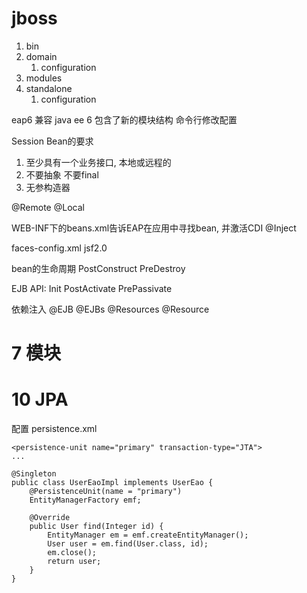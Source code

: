 # jboss #
1. bin
2. domain
	1. configuration
3. modules
4. standalone
	1. configuration

eap6 兼容 java ee 6
包含了新的模块结构
命令行修改配置

Session Bean的要求
1. 至少具有一个业务接口, 本地或远程的
2. 不要抽象 不要final
3. 无参构造器

@Remote
@Local


WEB-INF下的beans.xml告诉EAP在应用中寻找bean, 并激活CDI
@Inject

faces-config.xml jsf2.0

bean的生命周期
PostConstruct
PreDestroy

EJB API:
Init
PostActivate
PrePassivate

依赖注入
@EJB
@EJBs
@Resources
@Resource


# 7 模块 #

# 10 JPA #
配置 persistence.xml
```
<persistence-unit name="primary" transaction-type="JTA">
...
```

```
@Singleton
public class UserEaoImpl implements UserEao {
	@PersistenceUnit(name = "primary")
	EntityManagerFactory emf;

	@Override
	public User find(Integer id) {
		EntityManager em = emf.createEntityManager();
		User user = em.find(User.class, id);
		em.close();
		return user;
	}
}
```

